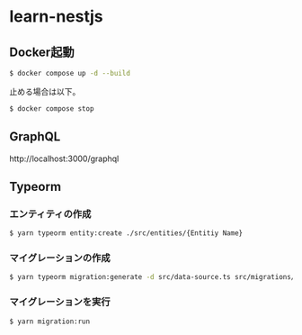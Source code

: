 # learn-nestjs
## Docker起動
```bash
$ docker compose up -d --build
```

止める場合は以下。
```bash
$ docker compose stop
```

## GraphQL
http://localhost:3000/graphql

## Typeorm
### エンティティの作成
```bash
$ yarn typeorm entity:create ./src/entities/{Entitiy Name}
```

### マイグレーションの作成
```bash
$ yarn typeorm migration:generate -d src/data-source.ts src/migrations/{Migration Name}
```

### マイグレーションを実行
```bash
$ yarn migration:run
```